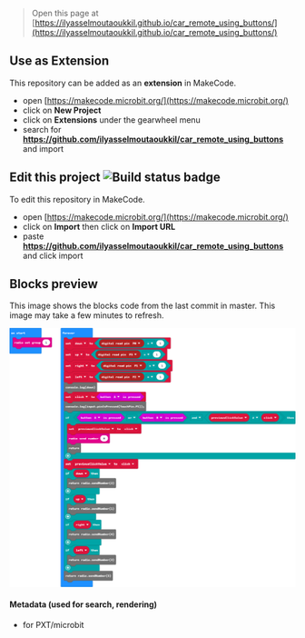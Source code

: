 
> Open this page at [https://ilyasselmoutaoukkil.github.io/car_remote_using_buttons/](https://ilyasselmoutaoukkil.github.io/car_remote_using_buttons/)

## Use as Extension

This repository can be added as an **extension** in MakeCode.

* open [https://makecode.microbit.org/](https://makecode.microbit.org/)
* click on **New Project**
* click on **Extensions** under the gearwheel menu
* search for **https://github.com/ilyasselmoutaoukkil/car_remote_using_buttons** and import

## Edit this project ![Build status badge](https://github.com/ilyasselmoutaoukkil/car_remote_using_buttons/workflows/MakeCode/badge.svg)

To edit this repository in MakeCode.

* open [https://makecode.microbit.org/](https://makecode.microbit.org/)
* click on **Import** then click on **Import URL**
* paste **https://github.com/ilyasselmoutaoukkil/car_remote_using_buttons** and click import

## Blocks preview

This image shows the blocks code from the last commit in master.
This image may take a few minutes to refresh.

![A rendered view of the blocks](https://github.com/ilyasselmoutaoukkil/car_remote_using_buttons/raw/master/.github/makecode/blocks.png)

#### Metadata (used for search, rendering)

* for PXT/microbit
<script src="https://makecode.com/gh-pages-embed.js"></script><script>makeCodeRender("{{ site.makecode.home_url }}", "{{ site.github.owner_name }}/{{ site.github.repository_name }}");</script>
